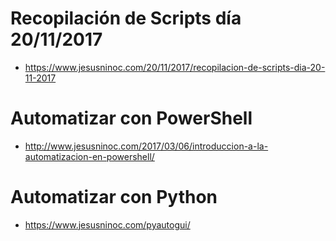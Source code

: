 # Recopilación de Scripts día 20/11/2017

* https://www.jesusninoc.com/20/11/2017/recopilacion-de-scripts-dia-20-11-2017

# Automatizar con PowerShell

* http://www.jesusninoc.com/2017/03/06/introduccion-a-la-automatizacion-en-powershell/

# Automatizar con Python

* https://www.jesusninoc.com/pyautogui/
